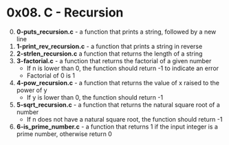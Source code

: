 # 0x08. C - Recursion

0. **0-puts_recursion.c** - a function that prints a string, followed by a new line
1. **1-print_rev_recursion.c** - a function that prints a string in reverse
2. **2-strlen_recursion.c** a function that returns the length of a string
3. **3-factorial.c** - a function that returns the factorial of a given number
	* If n is lower than 0, the function should return -1 to indicate an error
	* Factorial of 0 is 1
4. **4-pow_recursion.c** - a function that returns the value of x raised to the power of y
	* If y is lower than 0, the function should return -1
5. **5-sqrt_recursion.c** - a function that returns the natural square root of a number
	* If n does not have a natural square root, the function should return -1
6. **6-is_prime_number.c** - a function that returns 1 if the input integer is a prime number, otherwise return 0

